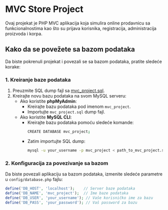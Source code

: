 # MVC Store Project

Ovaj projekat je PHP MVC aplikacija koja simulira online prodavnicu sa funkcionalnostima kao što su prijava korisnika, registracija, administracija proizvoda i korpa.

## Kako da se povežete sa bazom podataka

Da biste pokrenuli projekat i povezali se sa bazom podataka, pratite sledeće korake:

### 1. Kreiranje baze podataka

1. Preuzmite SQL dump fajl sa [mvc_project.sql](mvc_project.sql).
2. Kreirajte novu bazu podataka na svom MySQL serveru:
   - Ako koristite **phpMyAdmin**:
     - Kreirajte bazu podataka pod imenom `mvc_project`.
     - Importujte `mvc_project.sql` dump fajl.
   - Ako koristite **MySQL CLI**:
     - Kreirajte bazu podataka pomoću sledeće komande:
       ```bash
       CREATE DATABASE mvc_project;
       ```
     - Zatim importujte SQL dump:
       ```bash
       mysql -u your_username -p mvc_project < path_to_mvc_project.sql
       ```

### 2. Konfiguracija za povezivanje sa bazom

Da biste povezali aplikaciju sa bazom podataka, izmenite sledeće parametre u `config/database.php` fajlu:

```php
define('DB_HOST', 'localhost');    // Server baze podataka
define('DB_NAME', 'mvc_project');  // Ime baze podataka
define('DB_USER', 'your_username'); // Vaše korisničko ime za bazu
define('DB_PASS', 'your_password'); // Vaš password za bazu
